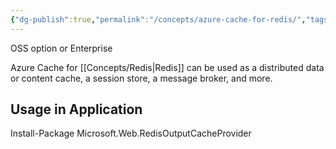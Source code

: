 ```yaml
---
{"dg-publish":true,"permalink":"/concepts/azure-cache-for-redis/","tags":["concept/SRE/cloud/azure"]}
---
```





OSS option or Enterprise

Azure Cache for [[Concepts/Redis\|Redis]] can be used as a distributed data or content cache, a session store, a message broker, and more.

## Usage in Application

Install-Package Microsoft.Web.RedisOutputCacheProvider

